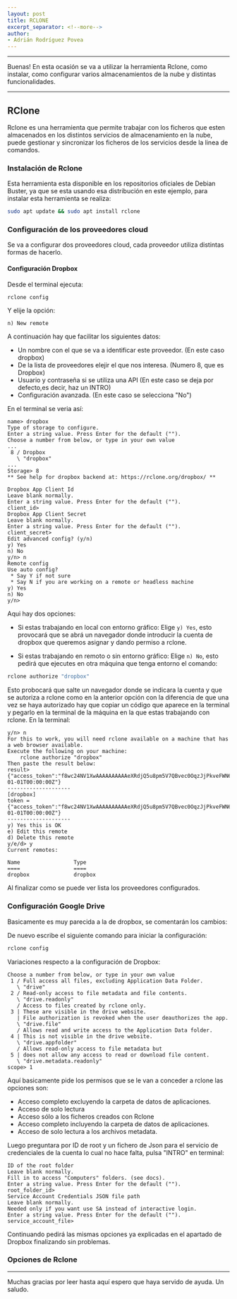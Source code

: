 ```yaml
---
layout: post
title: RCLONE
excerpt_separator: <!--more-->
author:
- Adrián Rodríguez Povea
---
```


***

Buenas! En esta ocasión se va a utilizar la herramienta Rclone, como instalar, como configurar varios almacenamientos de la nube y distintas funcionalidades.

***

<!--more-->

## RClone

Rclone es una herramienta que permite trabajar con los ficheros que esten almacenados en los distintos servicios de almacenamiento en la nube, puede gestionar y sincronizar los ficheros de los servicios desde la linea de comandos.

### Instalación de Rclone

Esta herramienta esta disponible en los repositorios oficiales de Debian Buster, ya que se esta usando esa distribución en este ejemplo, para instalar esta herramienta se realiza:

```bash
sudo apt update && sudo apt install rclone
```
### Configuración de los proveedores cloud

Se va a configurar dos proveedores cloud, cada proveedor utiliza distintas formas de hacerlo.

#### Configuración Dropbox

Desde el terminal ejecuta:

```bash
rclone config
```

Y elije la opción:

```
n) New remote
```

A continuación hay que facilitar los siguientes datos:

* Un nombre con el que se va a identificar este proveedor. (En este caso dropbox)
* De la lista de proveedores elejir el que nos interesa. (Numero 8, que es Dropbox)
* Usuario y contraseña si se utiliza una API (En este caso se deja por defecto,es decir, haz un INTRO)
* Configuración avanzada. (En este caso se selecciona "No")

En el terminal se veria así:

```
name> dropbox
Type of storage to configure.
Enter a string value. Press Enter for the default ("").
Choose a number from below, or type in your own value
...
 8 / Dropbox
   \ "dropbox"
...
Storage> 8
** See help for dropbox backend at: https://rclone.org/dropbox/ **

Dropbox App Client Id
Leave blank normally.
Enter a string value. Press Enter for the default ("").
client_id> 
Dropbox App Client Secret
Leave blank normally.
Enter a string value. Press Enter for the default ("").
client_secret> 
Edit advanced config? (y/n)
y) Yes
n) No
y/n> n
Remote config
Use auto config?
 * Say Y if not sure
 * Say N if you are working on a remote or headless machine
y) Yes
n) No
y/n> 
```

Aqui hay dos opciones:

* Si estas trabajando en local con entorno gráfico: Elige `y) Yes`, esto provocará que se abrá un navegador donde introducir la cuenta de dropbox que queremos asignar y dando permiso a rclone.

* Si estas trabajando en remoto o sin entorno gráfico: Elige `n) No`, esto pedirá que ejecutes en otra máquina que tenga entorno el comando:
```bash
rclone authorize "dropbox"
```
Esto probocará que salte un navegador donde se indicara la cuenta y que se autoriza a rclone como en la anterior opción con la diferencia de que una vez se haya autorizado hay que copiar un código que aparece en la terminal y pegarlo en la terminal de la máquina en la que estas trabajando con rclone. En la terminal:

```
y/n> n
For this to work, you will need rclone available on a machine that has a web browser available.
Execute the following on your machine:
	rclone authorize "dropbox"
Then paste the result below:
result> {"access_token":"f8wc24NV1XwAAAAAAAAAAeXRdjQ5u8pm5V7QBvec0OqzJjPkveFWN6UTGR8PDugG","token_type":"bearer","expiry":"0001-01-01T00:00:00Z"}
--------------------
[dropbox]
token = {"access_token":"f8wc24NV1XwAAAAAAAAAAeXRdjQ5u8pm5V7QBvec0OqzJjPkveFWN6UTGR8PDugG","token_type":"bearer","expiry":"0001-01-01T00:00:00Z"}
--------------------
y) Yes this is OK
e) Edit this remote
d) Delete this remote
y/e/d> y
Current remotes:

Name                 Type
====                 ====
dropbox              dropbox
```

Al finalizar como se puede ver lista los proveedores configurados.

### Configuración Google Drive

Basicamente es muy parecida a la de dropbox, se comentarán los cambios:

De nuevo escribe el siguiente comando para iniciar la configuración:

```bash
rclone config
```
Variaciones respecto a la configuración de Dropbox:

```
Choose a number from below, or type in your own value
 1 / Full access all files, excluding Application Data Folder.
   \ "drive"
 2 / Read-only access to file metadata and file contents.
   \ "drive.readonly"
   / Access to files created by rclone only.
 3 | These are visible in the drive website.
   | File authorization is revoked when the user deauthorizes the app.
   \ "drive.file"
   / Allows read and write access to the Application Data folder.
 4 | This is not visible in the drive website.
   \ "drive.appfolder"
   / Allows read-only access to file metadata but
 5 | does not allow any access to read or download file content.
   \ "drive.metadata.readonly"
scope> 1
```
Aquí basicamente pide los permisos que se le van a conceder a rclone las opciones son:

* Acceso completo excluyendo la carpeta de datos de aplicaciones.
* Acceso de solo lectura
* Acceso sólo a los ficheros creados con Rclone
* Acceso completo incluyendo la carpeta de datos de aplicaciones.
* Acceso de solo lectura a los archivos metadata.

Luego preguntara por ID de root y un fichero de Json para el servicio de credenciales de la cuenta lo cual no hace falta, pulsa "INTRO" en terminal:

```
ID of the root folder
Leave blank normally.
Fill in to access "Computers" folders. (see docs).
Enter a string value. Press Enter for the default ("").
root_folder_id> 
Service Account Credentials JSON file path 
Leave blank normally.
Needed only if you want use SA instead of interactive login.
Enter a string value. Press Enter for the default ("").
service_account_file> 
```

Continuando pedirá las mismas opciones ya explicadas en el apartado de Dropbox finalizando sin problemas.



### Opciones de Rclone

***
    
Muchas gracias por leer hasta aquí espero que haya servido de ayuda. Un saludo.    
